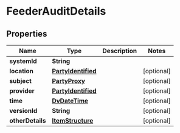 # FeederAuditDetails

## Properties
Name | Type | Description | Notes
------------ | ------------- | ------------- | -------------
**systemId** | **String** |  | 
**location** | [**PartyIdentified**](PartyIdentified.md) |  |  [optional]
**subject** | [**PartyProxy**](PartyProxy.md) |  |  [optional]
**provider** | [**PartyIdentified**](PartyIdentified.md) |  |  [optional]
**time** | [**DvDateTime**](DvDateTime.md) |  |  [optional]
**versionId** | **String** |  |  [optional]
**otherDetails** | [**ItemStructure**](ItemStructure.md) |  |  [optional]
